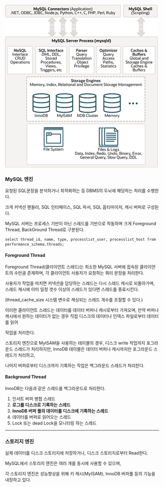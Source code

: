 ![아키텍처](./images/mysql-architecture.png)

### MySQL 엔진
요청된 SQL문장을 분석하거나 최적화하는 등 DBMS의 두뇌에 해당하는 처리를 수행한다.

크게 커넥션 핸들러, SQL 인터페이스, SQL 파서, SQL 옵티마이저, 캐시 버퍼로 구성된다. 

MySQL 서버는 프로세스 기반이 아닌 스레드를 기반으로 작동하며 크게 Foreground Thread, BackGround Thread로 구분된다. 

```
select thread_id, name, type, processlist_user, processlist_host from performance_schema.threads;
```

#### Foreground Thread
Foreground Thread(클라이언트 스레드)는 최소한 MySQL 서버에 접속된 클라이언트의 수만큼 존재하며, 각 클라이언트 사용자가 요청하는 쿼리 문장을 처리한다. 

사용자가 작업을 마치면 커넥션을 담당하는 스레드는 다시 스레드 캐시로 되돌아가며, 스레드 캐시에 이미 일정 갯수 이상의 스레드가 있다면 스레드를 종료시킨다. 

(thread_cache_size 시스템 변수로 캐싱되는 스레드 개수를 조절할 수 있다.)

이러한 클라이언트 스레드는 데이터를 데이터 버퍼나 캐시로부터 가져오며, 만약 버퍼나 캐시에서 원하는 데이터가 없는 경우 직접 디스크의 데이터나 인덱스 파일로부터 데이터를 읽어

작업을 처리한다. 

스토리지 엔진으로 MyISAM을 사용하는 테이블의 경우, 디스크 write 작업까지 포그라운드 스레드가 처리하지만, InnoDB 테이블은 데이터 버퍼나 캐시까지만 포그라운드 스레드가 처리하고,

나머지 버퍼로부터 디스크까지 기록하는 작업은 백그라운드 스레드가 처리한다.

#### Background Thread
InnoDB는 다음과 같은 스레드를 백그라운드로 처리한다.
1. 인서트 버퍼 병합 스레드
2. **로그를 디스크로 기록하는 스레드**
3. **InnoDB 버퍼 풀의 데이터를 디스크에 기록하는 스레드**
4. 데이터를 버퍼로 읽어오는 스레드
5. Lock 또는 dead Lock을 모니터링 하는 스레드 

---

### 스토리지 엔진 
실제 데이터를 디스크 스토리지에 저장하거나, 디스크 스토리지로부터 Read한다.

MySQL에서 스토리지 엔진은 여러 개를 동시에 사용할 수 있으며, 

각 스토리지 엔진은 성능향상을 위해 키 캐시(MyISAM), InnoDB 버퍼풀 등의 기능을 내장하고 있다.
